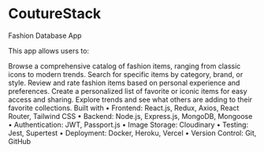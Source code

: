 # CoutureStack

Fashion Database App

This app allows users to:

Browse a comprehensive catalog of fashion items, ranging from classic icons to modern trends.
Search for specific items by category, brand, or style.
Review and rate fashion items based on personal experience and preferences.
Create a personalized list of favorite or iconic items for easy access and sharing.
Explore trends and see what others are adding to their favorite collections.
Built with 
•	Frontend: React.js, Redux, Axios, React Router, Tailwind CSS
•	Backend: Node.js, Express.js, MongoDB, Mongoose
•	Authentication: JWT, Passport.js
•	Image Storage: Cloudinary
•	Testing: Jest, Supertest
•	Deployment: Docker, Heroku, Vercel
•	Version Control: Git, GitHub
